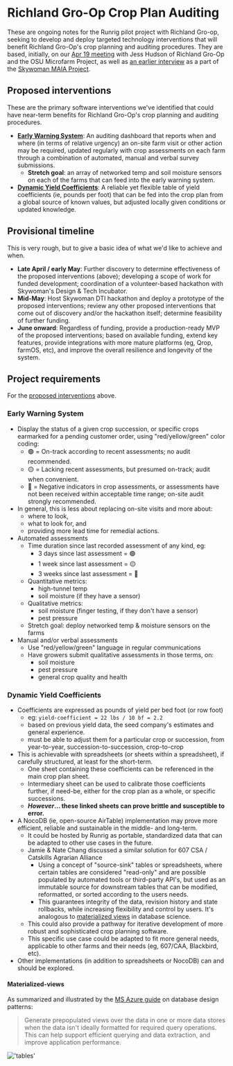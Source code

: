 # Richland Gro-Op Crop Plan Auditing
These are ongoing notes for the Runrig pilot project with Richland Gro-op, seeking to develop and deploy targeted technology interventions that will benefit Richland Gro-Op's crop planning and auditing procedures. They are based, initially, on our [Apr 19 meeting] with Jess Hudson of Richland Gro-Op and the OSU Microfarm Project, as well as [an earlier interview] as a part of the [Skywoman MAIA Project].

[Apr 19 meeting]: https://github.com/runrig-coop/internal-notes/blob/910ef862f8ca07ca128f8abd74af9a2f8cf1f5eb/meetings/2023-04-19-crop-plan-auditing-tools-for-richland-gro-op.md
[an earlier interview]: https://github.com/skywoman/multifarm-aggregation-info-arch/tree/main/interviews/2022_08_12--Kip_Curtis_and_Richland_Gro_Op
[Skywoman MAIA Project]: https://github.com/skywoman/multifarm-aggregation-info-arch

## Proposed interventions
These are the primary software interventions we've identified that could have near-term benefits for Richland Gro-Op's crop planning and auditing procedures.

- [__Early Warning System__](#early-warning-system): An auditing dashboard that reports when and where (in terms of relative urgency) an on-site farm visit or other action may be required, updated regularly with crop assessments on each farm through a combination of automated, manual and verbal survey submissions.
  - __Stretch goal__: an array of networked temp and soil moisture sensors on each of the farms that can feed into the early warning system.
- [__Dynamic Yield Coefficients__](#dynamic-yield-coefficients): A reliable yet flexible table of yield coefficients (ie, pounds per foot) that can be fed into the crop plan from a global source of known values, but adjusted locally given conditions or updated knowledge.

## Provisional timeline
This is very rough, but to give a basic idea of what we'd like to achieve and when.

- __Late April / early May__: Further discovery to determine effectiveness of the proposed interventions (above); developing a scope of work for funded development; coordination of a volunteer-based hackathon with Skywoman's Design & Tech Incubator.
- __Mid-May__: Host Skywoman DTI hackathon and deploy a prototype of the proposed interventions; review any other proposed interventions that come out of discovery and/or the hackathon itself; determine feasibility of further funding.
- __June onward__: Regardless of funding, provide a production-ready MVP of the proposed interventions; based on available funding, extend key features, provide integrations with more mature platforms (eg, Qrop, farmOS, etc), and improve the overall resilience and longevity of the system.

## Project requirements
For the [proposed interventions](#proposed-interventions) above.
### Early Warning System
- Display the status of a given crop succession, or specific crops earmarked for a pending customer order, using "red/yellow/green" color coding:
  - 🟢 = On-track according to recent assessments; no audit recommended.
  - 🟡 = Lacking recent assessments, but presumed on-track; audit when convenient.
  - 🔴 = Negative indicators in crop assessments, or assessments have not been received within acceptable time range; on-site audit strongly recommended.
- In general, this is less about replacing on-site visits and more about:
  - where to look,
  - what to look for, and
  - providing more lead time for remedial actions.
- Automated assessments 
  - Time duration since last recorded assessment of any kind, eg:
    - 3 days since last assessment = 🟢
    - 1 week since last assessment = 🟡
    - 3 weeks since last assessment = 🔴
  - Quantitative metrics:
    - high-tunnel temp
    - soil moisture (if they have a sensor)
  - Qualitative metrics:
    - soil moisture (finger testing, if they don't have a sensor)
    - pest pressure
  - Stretch goal: deploy networked temp & moisture sensors on the farms
- Manual and/or verbal assessments
  - Use "red/yellow/green" language in regular communications
  - Have growers submit qualitative assessments in those terms, on:
    - soil moisture
    - pest pressure
    - general crop quality and health


### Dynamic Yield Coefficients
- Coefficients are expressed as pounds of yield per bed foot (or row foot)
  - eg: `yield-coefficient = 22 lbs / 10 bf = 2.2`
  - based on previous yield data, the seed company's estimates and general experience.
  - must be able to adjust them for a particular crop or succession, from year-to-year, succession-to-succession, crop-to-crop
- This is achievable with spreadsheets (or sheets within a spreadsheet), if carefully structured, at least for the short-term.
  - One sheet containing these coefficients can be referenced in the main crop plan sheet.
  - Intermediary sheet can be used to calibrate those coefficients further, if need-be, either for the crop plan as a whole, or specific successions.
  - ___However_... these linked sheets can prove brittle and susceptible to error.__
- A NocoDB (ie, open-source AirTable) implementation may prove more efficient, reliable and sustainable in the middle- and long-term.
  - It could be hosted by Runrig as portable, standardized data that can be adapted to other use cases in the future.
  - Jamie & Nate Chang discussed a similar solution for 607 CSA / Catskills Agrarian Alliance
    - Using a concept of "source-sink" tables or spreadsheets, where certain tables are considered "read-only" and are possible populated by automated tools or third-party API's, but used as an immutable source for downstream tables that can be modified, reformatted, or sorted according to the users needs.
    - This guarantees integrity of the data, revision history and state rollbacks, while increasing flexibility and control by users. It's analogous to [materialized views](materialized-views) in database science.
  - This could also provide a pathway for iterative development of more robust and sophisticated crop planning software.
  - This specific use case could be adapted to fit more general needs, applicable to other farms and their needs (eg, 607/CAA, Blackbird, etc).
- Other implementations (in addition to spreadsheets or NocoDB) can and should be explored.

#### Materialized-views
As summarized and illustrated by the [MS Azure guide](https://learn.microsoft.com/en-us/azure/architecture/patterns/materialized-view) on database design patterns:

> Generate prepopulated views over the data in one or more data stores when the data isn't ideally formatted for required query operations. This can help support efficient querying and data extraction, and improve application performance.

!['tables'](https://learn.microsoft.com/en-us/azure/architecture/patterns/_images/materialized-view-pattern-diagram.png)

